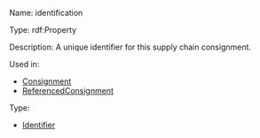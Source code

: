 Name: identification

Type: rdf:Property

Description: A unique identifier for this supply chain consignment.

Used in:

- [Consignment](./Consignment)
- [ReferencedConsignment](./ReferencedConsignment)

Type:

- [Identifier](./Identifier)
